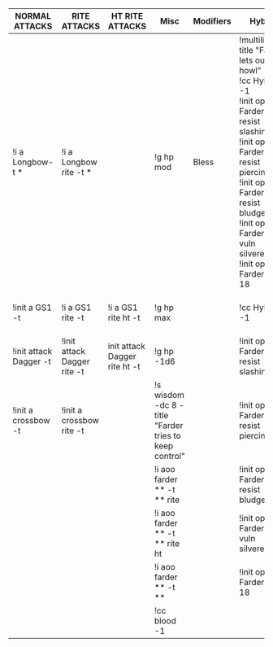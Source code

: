 | NORMAL ATTACKS         | RITE ATTACKS                | HT RITE ATTACKS               | Misc                                                  | Modifiers | Hybrid                                     | undo                                    |
|------------------------|-----------------------------|-------------------------------|-------------------------------------------------------|-----------|--------------------------------------------|-----------------------------------------|
| !i a Longbow-t *       | !i a Longbow rite -t *      |                               | !g hp mod                                             | Bless     | !multiline -title "Farder lets out a howl"<br>!cc Hybrid -1<br>!init opts Farder --resist slashing<br>!init opts Farder --resist piercing<br>!init opts Farder --resist bludgeoning<br> !init opts Farder --vuln silvered<br>!init opts Farder --ac 18 | !multiline                              |
| !init a GS1 -t         | !i a GS1 rite -t            | !i a GS1 rite ht -t           | !g hp max                                             |           | !cc Hybrid -1                              | !init opts Farder --neutral slashing    |
| !init attack Dagger -t | !init attack Dagger rite -t | init attack Dagger rite ht -t | !g hp -1d6                                            |           | !init opts Farder --resist slashing        | !init opts Farder --neutral piercing    |
| !init a crossbow -t    | !init a crossbow rite -t    |                               | !s wisdom -dc 8 -title "Farder tries to keep control" |           | !init opts Farder --resist piercing        | !init opts Farder --neutral bludgeoning |
|                        |                             |                               | !i aoo farder ** -t ** rite                           |           | !init opts Farder --resist bludgeoning     | !init opts Farder --neutral silvered    |
|                        |                             |                               | !i aoo farder ** -t ** rite ht                        |           | !init opts Farder --vuln silvered          | !init opts Farder --ac                  |
|                        |                             |                               | !i aoo farder ** -t **                                |           | !init opts Farder --ac 18                  |                                         |
|                        |                             |                               | !cc blood -1                                          |           |                                            |                                         |